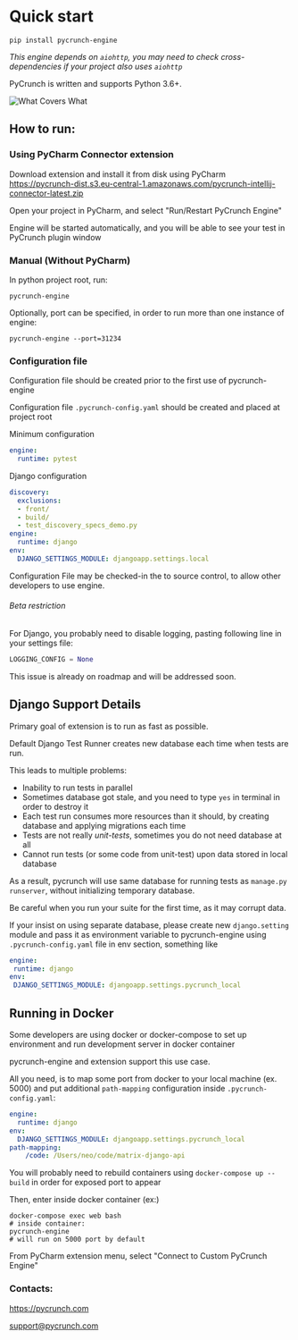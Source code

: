 # Quick start

`pip install pycrunch-engine`

_This engine depends on `aiohttp`, you may need to check cross-dependencies if your project also uses `aiohttp`_

PyCrunch is written and supports Python 3.6+.

![What Covers What](https://i.stack.imgur.com/w7wQM.png)

## How to run:
### Using PyCharm Connector extension

 Download extension and install it from disk using PyCharm
 https://pycrunch-dist.s3.eu-central-1.amazonaws.com/pycrunch-intellij-connector-latest.zip
 
 Open your project in PyCharm, and select "Run/Restart PyCrunch Engine"

Engine will be started automatically, and you will be able to see your test in PyCrunch plugin window

### Manual (Without PyCharm)

In python project root, run: 

`pycrunch-engine`


Optionally, port can be specified, in order to run more than one instance of engine:

`pycrunch-engine --port=31234`


### Configuration file

Configuration file should be created prior to the first use of pycrunch-engine


Configuration file `.pycrunch-config.yaml` should be created and placed at project root

Minimum configuration 
```yaml
engine:
  runtime: pytest
```


Django configuration

```yaml
discovery:
  exclusions:
  - front/
  - build/
  - test_discovery_specs_demo.py
engine:
  runtime: django
env:
  DJANGO_SETTINGS_MODULE: djangoapp.settings.local
```

Configuration File may be checked-in the to source control, to allow other developers to use engine.

###### Beta restriction
For Django, you probably need to disable logging, pasting following line in your settings file:
```python
LOGGING_CONFIG = None

```
This issue is already on roadmap and will be addressed soon. 

## Django Support Details

 Primary goal of extension is to run as fast as possible.
 
 Default Django Test Runner creates new database each time when tests are run.
 
This leads to multiple problems:

 - Inability to run tests in parallel
 - Sometimes database got stale, and you need to type `yes` in terminal in order to destroy it
 - Each test run consumes more resources than it should, by creating database and applying migrations each time
 - Tests are not really *unit-tests*, sometimes you do not need database at all
 - Cannot run tests (or some code from unit-test) upon data stored in local database 
 
 As a result, pycrunch will use same database for running tests as `manage.py runserver`, without initializing temporary database. 
 
 Be careful when you run your suite for the first time, as it may corrupt data. 
 
 If your insist on using separate database, please create new `django.setting` module and pass it as environment variable to pycrunch-engine using `.pycrunch-config.yaml` file in env section, something like
 
 ```yaml
engine:
  runtime: django
env:
  DJANGO_SETTINGS_MODULE: djangoapp.settings.pycrunch_local
```
 
 ## Running in Docker 
 
Some developers are using docker or docker-compose to set up environment and run development server in docker container

pycrunch-engine and extension support this use case.

All you need, is to map some port from docker to your local machine (ex. 5000) and put additional `path-mapping` configuration inside `.pycrunch-config.yaml`:

```yaml
engine:
  runtime: django
env:
  DJANGO_SETTINGS_MODULE: djangoapp.settings.pycrunch_local
path-mapping:
    /code: /Users/neo/code/matrix-django-api
```

You will probably need to rebuild containers using `docker-compose up --build` in order for exposed port to appear

 Then, enter inside docker container (ex:)
 ```commandline
 docker-compose exec web bash
 # inside container:
 pycrunch-engine
 # will run on 5000 port by default
```

From PyCharm extension menu, select "Connect to Custom PyCrunch Engine"


### Contacts:
 
 https://pycrunch.com
 
 support@pycrunch.com
 
 
 
 
 
 
 
 
 
 
 
 
 
 
 
 

